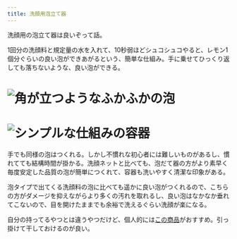 ```yaml
---
title: 洗顔用泡立て器
---
```

洗顔用の泡立て器は良いぞって話。

1回分の洗顔料と規定量の水を入れて、10秒弱ほどシュコシュコやると、レモン1個分ぐらいの良い泡ができあがるという、簡単な仕組み。手に乗せてひっくり返しても落ちないような、良い泡ができる。

![](https://lh3.googleusercontent.com/7yxdu7pAeT-SF04GmpF6P5FzHKLI-G5f3dWm7M28aQ_ZrvzX6Oeq1_OZVqE0IMbpv3ZNYN3y4b9yJcB6uCcPO9GjkNBwEryylleDHKVR6UCxLJYdhRuNrQbFmx-LdQmoHP1HsjcXmnxCF1_X0_gRrBMbM33ReInsI_9XfSDs78iFbs-tm9V7sDUx "角が立つようなふかふかの泡")
===============================================================================================================================================================================================================================================

![](https://lh3.googleusercontent.com/tPgtXr3J4FE8ta6xhSrAaEbx4VX440C63vN5lkyje8GrMZnkKTgAc-wGkSuoxZL1gqruUyY3avoGB1uSSiOvUlaf90YlJ9Ardt7zP3XniKI_UaXTGQ4pL7xyKUIBNpyj_R3U6BIi5AgxoHx0sKSkbLZ2KvX5xdoFjzHJ08-qW2DPW-NegY5BrA9W "シンプルな仕組みの容器")
=============================================================================================================================================================================================================================================

手でも同様の泡はつくれる。しかし不慣れな初心者には難しいものがあるし、慣れてても結構時間が掛かる。洗顔ネットと比べても、泡だて器の方がより素早く毎度安定した品質の泡が簡単につくれて、容器も洗いやすく清潔な印象がある。

泡タイプで出てくる洗顔料の泡に比べても遥かに良い泡がつくれるので、こちらの方がダメージを抑えながらより多くの汚れを取れるし、良い泡はなかなか垂れてこないので、目を開けたままでも余裕で洗えるぐらい洗顔が楽になる。

自分の持ってるやつとは違うやつだけど、個人的には[この商品](https://www.amazon.co.jp/dp/B09KMP9GDN)がおすすめ。引っ掛けて干しておけるのが良い。
